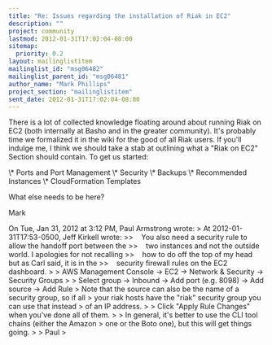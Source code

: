 ```yaml
---
title: "Re: Issues regarding the installation of Riak in EC2"
description: ""
project: community
lastmod: 2012-01-31T17:02:04-08:00
sitemap:
  priority: 0.2
layout: mailinglistitem
mailinglist_id: "msg06482"
mailinglist_parent_id: "msg06481"
author_name: "Mark Phillips"
project_section: "mailinglistitem"
sent_date: 2012-01-31T17:02:04-08:00
---
```



There is a lot of collected knowledge floating around about running
Riak on EC2 (both internally at Basho and in the greater community).
It's probably time we formalized it in the wiki for the good of all
Riak users. If you'll indulge me, I think we should take a stab at
outlining what a "Riak on EC2" Section should contain. To get us
started:

\\* Ports and Port Management
\\* Security
\\* Backups
\\* Recommended Instances
\\* CloudFormation Templates

What else needs to be here?

Mark

On Tue, Jan 31, 2012 at 3:12 PM, Paul Armstrong  wrote:
&gt; At 2012-01-31T17:53-0500, Jeff Kirkell wrote:
&gt;&gt;    You also need a security rule to allow the handoff port between the
&gt;&gt;    two instances and not the outside world. I apologies for not recalling
&gt;&gt;    how to do off the top of my head but as Carl said, it is in the
&gt;&gt;    security firewall rules on the EC2 dashboard.
&gt;
&gt; AWS Management Console -&gt; EC2 -&gt; Network & Security -&gt; Security Groups
&gt;
&gt; Select group -&gt; Inbound -&gt; Add port (e.g. 8098) -&gt; Add source -&gt; Add Rule
&gt; Note that the source can also be the name of a security group, so if all
&gt; your riak hosts have the "riak" security group you can use that instead
&gt; of an IP address.
&gt;
&gt; Click "Apply Rule Changes" when you've done all of them.
&gt;
&gt; In general, it's better to use the CLI tool chains (either the Amazon
&gt; one or the Boto one), but this will get things going.
&gt;
&gt; Paul
&gt;

